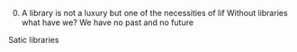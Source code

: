 0. A library is not a luxury but one of the necessities of lif
 Without libraries what have we? We have no past and no future

Satic libraries
